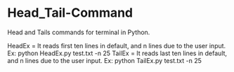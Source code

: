# Head_Tail-Command
Head and Tails commands for terminal in Python. 

HeadEx = It reads first ten lines in default, and n lines due to the user input. Ex: python HeadEx.py test.txt -n 25
TailEx = It reads last ten lines in default, and n lines due to the user input. Ex: python TailEx.py test.txt -n 25
